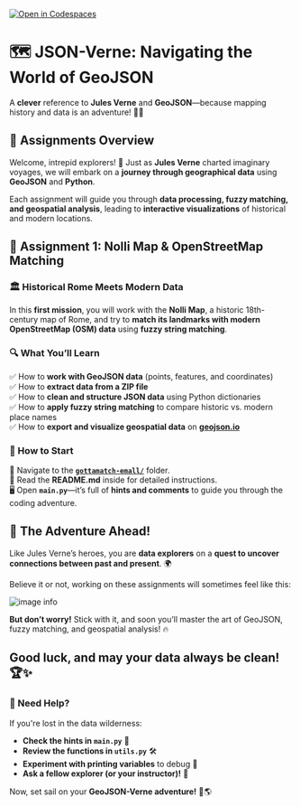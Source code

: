[![Open in Codespaces](https://classroom.github.com/assets/launch-codespace-2972f46106e565e64193e422d61a12cf1da4916b45550586e14ef0a7c637dd04.svg)](https://classroom.github.com/open-in-codespaces?assignment_repo_id=18789140)
# **🗺️ JSON-Verne: Navigating the World of GeoJSON** 

A **clever** reference to **Jules Verne** and **GeoJSON**—because mapping history and data is an adventure! 🚀📍  

## **📌 Assignments Overview**  
Welcome, intrepid explorers! 🧭 Just as **Jules Verne** charted imaginary voyages, we will embark on a **journey through geographical data** using **GeoJSON** and **Python**.  

Each assignment will guide you through **data processing, fuzzy matching, and geospatial analysis**, leading to **interactive visualizations** of historical and modern locations.  

## **📜 Assignment 1: Nolli Map & OpenStreetMap Matching**  
### **🏛️ Historical Rome Meets Modern Data**  
In this **first mission**, you will work with the **Nolli Map**, a historic 18th-century map of Rome, and try to **match its landmarks with modern OpenStreetMap (OSM) data** using **fuzzy string matching**.  

### **🔍 What You’ll Learn**  
✅ How to **work with GeoJSON data** (points, features, and coordinates)  
✅ How to **extract data from a ZIP file**  
✅ How to **clean and structure JSON data** using Python dictionaries  
✅ How to **apply fuzzy string matching** to compare historic vs. modern place names  
✅ How to **export and visualize geospatial data** on **[geojson.io](https://geojson.io/)**  

### **📝 How to Start**
📂 Navigate to the **[`gottamatch-emall/`](./gottamatch-emall/)** folder.  
📖 Read the **README.md** inside for detailed instructions.  
🖥️ Open **`main.py`**—it’s full of **hints and comments** to guide you through the coding adventure.  

## **🚀 The Adventure Ahead!**  
Like Jules Verne’s heroes, you are **data explorers** on a **quest to uncover connections between past and present**. 🌍  

Believe it or not, working on these assignments will sometimes feel like this:  

![image info](./memes/printers.jpg)  

**But don’t worry!** Stick with it, and soon you’ll master the art of GeoJSON, fuzzy matching, and geospatial analysis! 🔥  

## **Good luck, and may your data always be clean!** 🏆✨  

### **🔧 Need Help?**  
If you're lost in the data wilderness:  
- **Check the hints in `main.py`** 📌  
- **Review the functions in `utils.py`** 🛠️  
- **Experiment with printing variables** to debug 🔎  
- **Ask a fellow explorer (or your instructor)!** 🤝  

Now, set sail on your **GeoJSON-Verne adventure!** 🚀🌎
